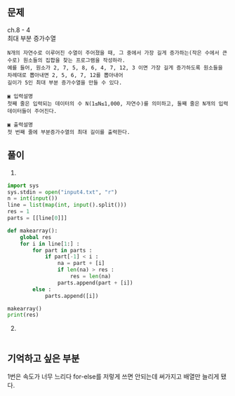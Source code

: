 ## 문제  
ch.8 - 4  
최대 부분 증가수열  

```
N개의 자연수로 이루어진 수열이 주어졌을 때, 그 중에서 가장 길게 증가하는(작은 수에서 큰 수로) 원소들의 집합을 찾는 프로그램을 작성하라. 
예를 들어, 원소가 2, 7, 5, 8, 6, 4, 7, 12, 3 이면 가장 길게 증가하도록 원소들을 차례대로 뽑아내면 2, 5, 6, 7, 12를 뽑아내어 
길이가 5인 최대 부분 증가수열을 만들 수 있다.

▣ 입력설명
첫째 줄은 입력되는 데이터의 수 N(1≤N≤1,000, 자연수)를 의미하고, 둘째 줄은 N개의 입력데이터들이 주어진다.

▣ 출력설명
첫 번째 줄에 부분증가수열의 최대 길이를 출력한다.
```

## 풀이

1. 
```python
import sys
sys.stdin = open("input4.txt", "r")
n = int(input())
line = list(map(int, input().split()))
res = 1
parts = [[line[0]]]

def makearray():
    global res
    for i in line[1:] :
        for part in parts :
            if part[-1] < i :
                na = part + [i]
                if len(na) > res :
                    res = len(na)
                parts.append(part + [i])
        else :
            parts.append([i])

makearray()
print(res)
```

2.
```py

```
## 기억하고 싶은 부분
1번은 속도가 너무 느리다 
for-else를 저렇게 쓰면 안되는데 써가지고 배열만 늘리게 됐다. 